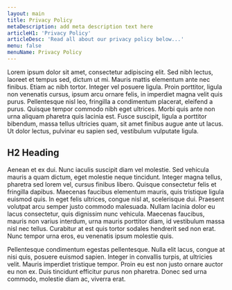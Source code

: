 ```yaml
---
layout: main
title: Privacy Policy
metaDescription: add meta description text here
articleH1: 'Privacy Policy'
articleDesc: 'Read all about our privacy policy below...'
menu: false
menuName: Privacy Policy
---
```

Lorem ipsum dolor sit amet, consectetur adipiscing elit. Sed nibh lectus, laoreet et tempus sed, dictum ut mi. Mauris mattis elementum ante nec finibus. Etiam ac nibh tortor. Integer vel posuere ligula. Proin porttitor, ligula non venenatis cursus, ipsum arcu ornare felis, in imperdiet magna velit quis purus. Pellentesque nisl leo, fringilla a condimentum placerat, eleifend a purus. Quisque tempor commodo nibh eget ultrices. Morbi quis ante non urna aliquam pharetra quis lacinia est. Fusce suscipit, ligula a porttitor bibendum, massa tellus ultricies quam, sit amet finibus augue ante ut lacus. Ut dolor lectus, pulvinar eu sapien sed, vestibulum vulputate ligula.

## H2 Heading

Aenean et ex dui. Nunc iaculis suscipit diam vel molestie. Sed vehicula mauris a quam dictum, eget molestie neque tincidunt. Integer magna tellus, pharetra sed lorem vel, cursus finibus libero. Quisque consectetur felis et fringilla dapibus. Maecenas faucibus elementum mauris, quis tristique ligula euismod quis. In eget felis ultrices, congue nisl at, scelerisque dui. Praesent volutpat arcu semper justo commodo malesuada. Nullam lacinia dolor eu lacus consectetur, quis dignissim nunc vehicula. Maecenas faucibus, mauris non varius interdum, urna mauris porttitor diam, id vestibulum massa nisl nec tellus. Curabitur at est quis tortor sodales hendrerit sed non erat. Nunc tempor urna eros, eu venenatis ipsum molestie quis.

Pellentesque condimentum egestas pellentesque. Nulla elit lacus, congue at nisi quis, posuere euismod sapien. Integer in convallis turpis, at ultricies velit. Mauris imperdiet tristique tempor. Proin eu est non justo ornare auctor eu non ex. Duis tincidunt efficitur purus non pharetra. Donec sed urna commodo, molestie diam ac, viverra erat.
